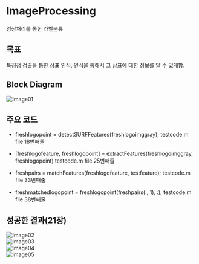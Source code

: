 # ImageProcessing
영상처리를 통한 라벨분류
## 목표
특징점 검출을 통한 상표 인식, 인식을 통해서 그 상표에 대한 정보를 알 수 있게함.
## Block Diagram
![Image01](https://qmx5sg.ch.files.1drv.com/y4mhbl7NGbsX0y2PYJ1wsOfnzMpAcMWvMRMEvgv8F6mh1vkpaomn7Hvz0J3fkYIzkNX6Jt2-JO3uxJSTIu1Adm8mVSrOKGxPnsi-7_omzS-nzx9QnRFUlcFj4Rm8PvUHDbYowCjFOVkTA7zZSbZmj7TE9TheVseuQjTnVOH7Ku6qQ9eKU790F7M6hftA-vzTIBr0K9er4N32y2DAazbzWqXFA?width=781&height=436&cropmode=none)<br>

## 주요 코드
- freshlogopoint = detectSURFFeatures(freshlogoimggray);
testcode.m file 18번째줄

- [freshlogofeature, freshlogopoint] = extractFeatures(freshlogoimggray, freshlogopoint)
testcode.m file 25번째줄

- freshpairs = matchFeatures(freshlogofeature, testfeature);
testcode.m file 33번째줄

- freshmatchedlogopoint = freshlogopoint(freshpairs(:, 1), :);
testcode.m file 38번째줄

## 성공한 결과(21장)
![Image02](https://q2x5sg.ch.files.1drv.com/y4mHnAvArVjUEpZQyVMFhSrmwXikCDkcuknEoUa2VSFYCAHS4gK8T2FLCtVCMKJd_UJ9dOzi189aujDreSAIa4GiIunIOpKoiPnPXjjYvyCepfFWGEeVCrkL6e999MBmnMWE3HO7_y6EZ6T734N8L7UyM_bbzRjsthMppvwuCWGeT5DF8l_RNWEcN7VPt19hmpaGUnARCkkYVBmngwAJGqEhg?width=660&height=590&cropmode=none)<br>
![Image03](https://rgx5sg.ch.files.1drv.com/y4mpTICXm9cB8i9bUy38P55Tg5CkB45NWrMQDV8ytyISqSGDIc_eVZLlDD45FFjTKSPe2DzfYW0CzxLmtq5P1sQ-XqPoocHOc0TrYanA3Mdp_bbFz_sjVJC0OWpZNylX5FnzAYr0aYlMChkHffBYEuIe16ezLuVB1XRUhyiO-4hZJkSf_EYI5jpbWlTwkUmdDGXdMYV4GRPhQY2UAiwGs8aVg?width=622&height=660&cropmode=none)<br>
![Image04](https://o2ze1q.ch.files.1drv.com/y4mFypMm4yDKfgcovqmIvJq2GaMoKipVOU6KAZYRiGJCiAMMy5pSQa1tvvMQaP572gKb1se682VqaAKE4RV8j0ZMowo8DbgB3Ux3q4L3QY3RtLePrM7-wkHorTlYpWYbB_WJELT_mDTG3GtzXsEoYp-5KfHegBTDeUMjTQqhmwEyMgz00WyPFl1eDDcMUBS0Ow1Ysxq_0v80is8SBiFf6shng?width=615&height=660&cropmode=none)<br>
![Image05](https://pgze1q.ch.files.1drv.com/y4mOTk1W4KpbOzCE2JMzr-o5Ctp4Uk2s1Cv2kZ10wxmFsZrlRLKzwmfea3aYruwetzXHyw5XGiGyKfMmU2C2rt26XrsdZ9M6YYdxV5RkyaMBPveLRMBJa5X5RVENwKaycbLYWOC58YbL61lJ_1FGG0G2Y6OxYr4V14jy41UJLJCYfY2N3LW2NoeoBYeliWGcd55_16h3P7TsuxclahCxq3gPw?width=660&height=498&cropmode=none)<br>
